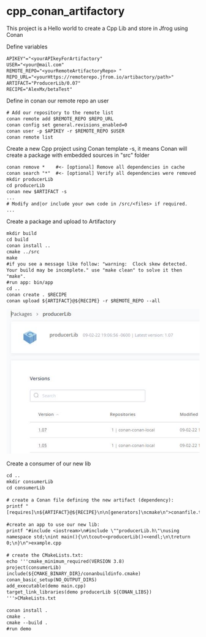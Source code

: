 # cpp_conan_artifactory
This project is a Hello world to create a Cpp Lib and store in Jfrog using Conan 

Define variables 
```
APIKEY"="<yourAPIkeyForArtifactory"
USER="<your@mail.com"
REMOTE_REPO="<yourRemoteArtifactoryRepo> "
REPO_URL="<yourHttps://remoterepo.jfrom.io/artibactory/path>"
ARTIFACT="ProducerLib/0.07"
RECIPE="AlexMx/betaTest"
```

Define in conan our remote repo an user
```
# Add our repository to the remote list
conan remote add $REMOTE_REPO $REPO_URL
conan config set general.revisions_enabled=0
conan user -p $APIKEY -r $REMOTE_REPO $USER
conan remote list
```

Create a new Cpp project using Conan template -s, it means Conan will create a package with embedded sources in "src" folder
```
conan remove *    #<- [optional] Remove all dependencies in cache
conan search "*"  #<- [optional] Verify all dependencies were removed
mkdir producerLib
cd producerLib
conan new $ARTIFACT -s
...
# Modify and|or include your own code in /src/<files> if required.
...
```

Create a package and upload to Artifactory
```
mkdir build
cd build
conan install ..
cmake ../src
make
#if you see a message like follow: "warning:  Clock skew detected.  Your build may be incomplete." use "make clean" to solve it then "make".
#run app: bin/app
cd ..
conan create . $RECIPE
conan upload ${ARTIFACT}@${RECIPE} -r $REMOTE_REPO --all
```
![This is an image](/artifactory.jpg)



Create a consumer of our new lib
```
cd ..
mkdir consumerLib
cd consumerLib

# create a Conan file defining the new artifact (dependency):
printf "[requires]\n${ARTIFACT}@${RECIPE}\n\n[generators]\ncmake\n">conanfile.txt

#create an app to use our new lib:
printf "#include <iostream>\n#include \""producerLib.h\"\nusing namespace std;\nint main(){\n\tcout<<producerLib()<<endl;\n\treturn 0;\n}\n">example.cpp

# create the CMakeLists.txt:
echo '''cmake_minimum_required(VERSION 3.8)
project(consumerLib)
include(${CMAKE_BINARY_DIR}/conanbuildinfo.cmake)
conan_basic_setup(NO_OUTPUT_DIRS)
add_executable(demo main.cpp)
target_link_libraries(demo producerLib ${CONAN_LIBS})
'''>CMakeLists.txt

conan install .
cmake .
cmake --build .	
#run demo
```